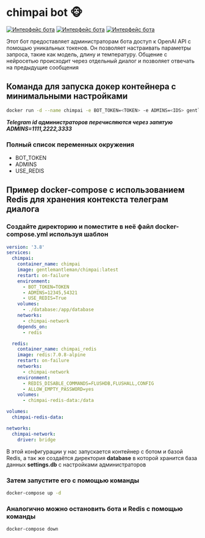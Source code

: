 # chimpai bot 🐵

[![Интерфейс бота](https://i.ibb.co/N1JDST3/1.jpg 'gui')](https://ibb.co/N1JDST3)
[![Интерфейс бота](https://i.ibb.co/WP7T39Y/2.jpg 'gui')](https://ibb.co/WP7T39Y)
[![Интерфейс бота](https://i.ibb.co/Bg6Wf7g/3.jpg 'gui')](https://ibb.co/Bg6Wf7g)

Этот бот предоставляет администраторам бота доступ к OpenAI API с помощью уникальных токенов. Он позволяет настраивать параметры запроса, такие как модель, длину и температуру.
Общение с нейросетью происходит через отдельный диалог и позволяет отвечать на предыдущие сообщения

## Команда для запуска докер контейнера с минимальными настройками

```bash
docker run -d --name chimpai -e BOT_TOKEN=<TOKEN> -e ADMINS=<IDS> gentlemantleman/chimpai:latest
```

***Telegram id администраторов перечисляются через запятую
ADMINS=1111,2222,3333***

### Полный список переменных окружения

* BOT_TOKEN
* ADMINS
* USE_REDIS

## Пример docker-compose c использованием Redis для хранения контекста телеграм диалога

### Создайте директорию и поместите в неё файл docker-compose.yml используя шаблон

```yml
version: '3.8'
services:
  chimpai:
    container_name: chimpai
    image: gentlemantleman/chimpai:latest
    restart: on-failure
    environment:
      - BOT_TOKEN=TOKEN
      - ADMINS=12345,54321
      - USE_REDIS=True
    volumes:
      - ./database:/app/database
    networks:
      - chimpai-network
    depends_on:
      - redis

  redis:
    container_name: chimpai_redis
    image: redis:7.0.8-alpine
    restart: on-failure
    networks:
      - chimpai-network
    environment:
      - REDIS_DISABLE_COMMANDS=FLUSHDB,FLUSHALL,CONFIG
      - ALLOW_EMPTY_PASSWORD=yes
    volumes:
      - chimpai-redis-data:/data

volumes:
  chimpai-redis-data:

networks:
  chimpai-network:
    driver: bridge
```

В этой конфигурации у нас запускается контейнер с ботом и базой Redis, а так же создаётся директория **database** в которой хранится база данных **settings.db** с настройками администраторов

### Затем запустите его с помощью команды

```bash
docker-compose up -d
```

### Аналогично можно остановить бота и Redis с помощью команды

```bash
docker-compose down
```